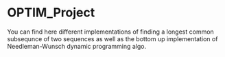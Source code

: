 # OPTIM_Project

You can find here different implementations of finding a longest common subsequnce of two sequences as well as the bottom up
implementation of Needleman-Wunsch dynamic programming algo.
